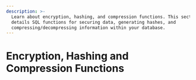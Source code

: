 ```yaml
---
description: >-
  Learn about encryption, hashing, and compression functions. This section
  details SQL functions for securing data, generating hashes, and
  compressing/decompressing information within your database.
---
```


# Encryption, Hashing and Compression Functions

